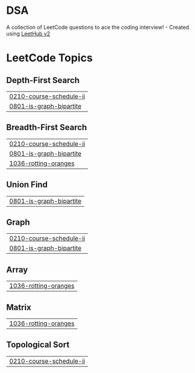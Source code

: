 # DSA
A collection of LeetCode questions to ace the coding interview! - Created using [LeetHub v2](https://github.com/arunbhardwaj/LeetHub-2.0)

<!---LeetCode Topics Start-->
# LeetCode Topics
## Depth-First Search
|  |
| ------- |
| [0210-course-schedule-ii](https://github.com/shiva0123m/DSA/tree/master/0210-course-schedule-ii) |
| [0801-is-graph-bipartite](https://github.com/shiva0123m/DSA/tree/master/0801-is-graph-bipartite) |
## Breadth-First Search
|  |
| ------- |
| [0210-course-schedule-ii](https://github.com/shiva0123m/DSA/tree/master/0210-course-schedule-ii) |
| [0801-is-graph-bipartite](https://github.com/shiva0123m/DSA/tree/master/0801-is-graph-bipartite) |
| [1036-rotting-oranges](https://github.com/shiva0123m/DSA/tree/master/1036-rotting-oranges) |
## Union Find
|  |
| ------- |
| [0801-is-graph-bipartite](https://github.com/shiva0123m/DSA/tree/master/0801-is-graph-bipartite) |
## Graph
|  |
| ------- |
| [0210-course-schedule-ii](https://github.com/shiva0123m/DSA/tree/master/0210-course-schedule-ii) |
| [0801-is-graph-bipartite](https://github.com/shiva0123m/DSA/tree/master/0801-is-graph-bipartite) |
## Array
|  |
| ------- |
| [1036-rotting-oranges](https://github.com/shiva0123m/DSA/tree/master/1036-rotting-oranges) |
## Matrix
|  |
| ------- |
| [1036-rotting-oranges](https://github.com/shiva0123m/DSA/tree/master/1036-rotting-oranges) |
## Topological Sort
|  |
| ------- |
| [0210-course-schedule-ii](https://github.com/shiva0123m/DSA/tree/master/0210-course-schedule-ii) |
<!---LeetCode Topics End-->